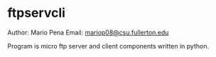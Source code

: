 # ftpservcli
Author: Mario Pena
Email: mariop08@csu.fullerton.edu

Program is micro ftp server and client components written in python.
